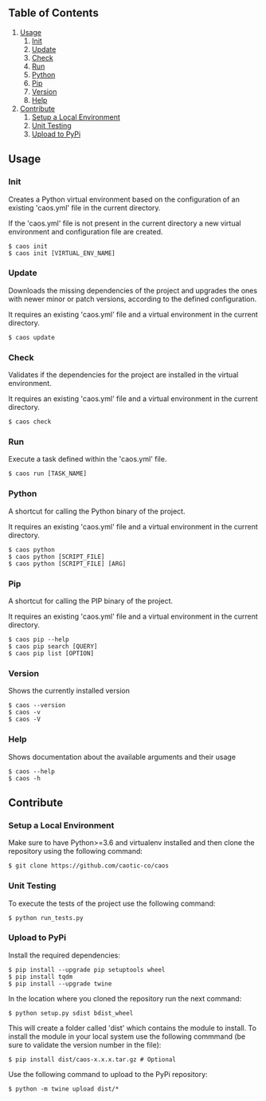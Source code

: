 ## Table of Contents
1. [Usage](#usage)
    1. [Init](#init)   
    2. [Update](#update)
    3. [Check](#check)
    3. [Run](#run)
    4. [Python](#python)
    5. [Pip](#pip)
    6. [Version](#version)
    7. [Help](#help)
2. [Contribute](#contribute)     
    1. [Setup a Local Environment](#setup-a-local-environment)   
    2. [Unit Testing](#unit-testing)
    3. [Upload to PyPi](#upload-to-pypi)

## Usage
### Init
Creates a Python virtual environment based on the configuration
of an existing 'caos.yml' file in the current directory.

If the 'caos.yml' file is not present in the current directory a
new virtual environment and configuration file are created.
~~~~
$ caos init
$ caos init [VIRTUAL_ENV_NAME]
~~~~

### Update
Downloads the missing dependencies of the project
and upgrades the ones with newer minor or patch versions,
according to the defined configuration.

It requires an existing 'caos.yml' file and a virtual
environment in the current directory.
~~~~
$ caos update
~~~~

### Check
Validates if the dependencies for the project are installed
in the virtual environment.

It requires an existing 'caos.yml' file and a virtual
environment in the current directory.
~~~~
$ caos check
~~~~

### Run
Execute a task defined within the 'caos.yml' file.
~~~~
$ caos run [TASK_NAME]
~~~~

### Python
A shortcut for calling the Python binary of the project.

It requires an existing 'caos.yml' file and a virtual
environment in the current directory.
~~~~
$ caos python
$ caos python [SCRIPT_FILE]
$ caos python [SCRIPT_FILE] [ARG]
~~~~

### Pip
A shortcut for calling the PIP binary of the project.

It requires an existing 'caos.yml' file and a virtual
environment in the current directory.
~~~~
$ caos pip --help
$ caos pip search [QUERY]
$ caos pip list [OPTION]
~~~~

### Version
Shows the currently installed version
~~~~
$ caos --version
$ caos -v
$ caos -V
~~~~

### Help
Shows documentation about the available arguments and their usage
~~~~
$ caos --help
$ caos -h
~~~~

## Contribute   
### Setup a Local Environment 
Make sure to have Python>=3.6 and virtualenv installed and then clone the repository using the following command:
~~~
$ git clone https://github.com/caotic-co/caos
~~~

### Unit Testing
To execute the tests of the project use the following command:
~~~
$ python run_tests.py
~~~
    
    
### Upload to PyPi
Install the required dependencies:
~~~
$ pip install --upgrade pip setuptools wheel
$ pip install tqdm
$ pip install --upgrade twine
~~~


In the location where you cloned the repository run the next command:
~~~
$ python setup.py sdist bdist_wheel
~~~
This will create a folder called 'dist' which contains the module to install.
To install the module in your local system use the following commmand (be sure to validate the version number in the file):
~~~
$ pip install dist/caos-x.x.x.tar.gz # Optional
~~~

Use the following command to upload to the PyPi repository:
~~~
$ python -m twine upload dist/*
~~~






    